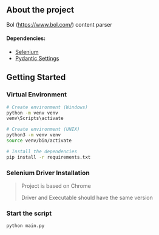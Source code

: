 ## About the project

Bol (https://www.bol.com/) content parser

#### Dependencies:

- [Selenium](https://www.selenium.dev/)
- [Pydantic Settings](https://docs.pydantic.dev/latest/concepts/pydantic_settings/)

## Getting Started

### Virtual Environment

```bash
# Create environment (Windows)
python -m venv venv
venv\Scripts\activate
```

```bash
# Create environment (UNIX)
python3 -m venv venv
source venv/bin/activate
```

```bash
# Install the dependencies
pip install -r requirements.txt
```

### Selenium Driver Installation

> Project is based on Chrome
> 
> Driver and Executable should have the same version

### Start the script

```bash
python main.py
```